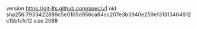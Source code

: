version https://git-lfs.github.com/spec/v1
oid sha256:7933422889c5e0105d956ca84cc207e3b3940e259e131313404812c15b1cfc12
size 2088
